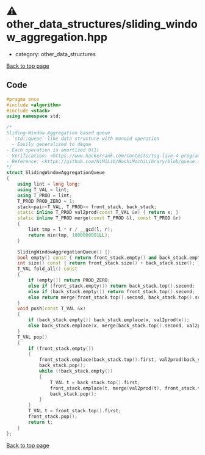 <!-- mathjax config similar to math.stackexchange -->
<script type="text/javascript" async
  src="https://cdnjs.cloudflare.com/ajax/libs/mathjax/2.7.5/MathJax.js?config=TeX-MML-AM_CHTML">
</script>
<script type="text/x-mathjax-config">
  MathJax.Hub.Config({
    TeX: { equationNumbers: { autoNumber: "AMS" }},
    tex2jax: {
      inlineMath: [ ['$','$'] ],
      processEscapes: true
    },
    "HTML-CSS": { matchFontHeight: false },
    displayAlign: "left",
    displayIndent: "2em"
  });
</script>

<script type="text/javascript" src="https://cdnjs.cloudflare.com/ajax/libs/jquery/3.4.1/jquery.min.js"></script>
<script src="https://cdn.jsdelivr.net/npm/jquery-balloon-js@1.1.2/jquery.balloon.min.js" integrity="sha256-ZEYs9VrgAeNuPvs15E39OsyOJaIkXEEt10fzxJ20+2I=" crossorigin="anonymous"></script>
<script type="text/javascript" src="../../assets/js/copy-button.js"></script>
<link rel="stylesheet" href="../../assets/css/copy-button.css" />


# :warning: other_data_structures/sliding_window_aggregation.hpp
* category: other_data_structures


[Back to top page](../../index.html)



## Code
```cpp
#pragma once
#include <algorithm>
#include <stack>
using namespace std;

/*
Sliding-Window Aggregation based queue
- `std::queue`-like data structure with monoid operation
  - Easily generalized to deque
- Each operation is amortized O(1)
- Verification: <https://www.hackerrank.com/contests/tsg-live-4-programming-contest/challenges/tsg-live-4-procon-lcm-interval/submissions/code/1317888077>
- Reference: <https://github.com/NiMiLib/NoshiMochiLibrary/blob/queue_aggregation/lib/data_structure/sequence/queue_aggregation.hpp>
*/
struct SlidingWindowAggregationQueue
{
    using lint = long long;
    using T_VAL = lint;
    using T_PROD = lint;
    T_PROD PROD_ZERO = 1;
    stack<pair<T_VAL, T_PROD>> front_stack, back_stack;
    static inline T_PROD val2prod(const T_VAL &x) { return x; }
    static inline T_PROD merge(const T_PROD &l, const T_PROD &r)
    {
        lint tmp = l * r / __gcd(l, r);
        return min(tmp, 1000000001LL);
    }

    SlidingWindowAggregationQueue() {}
    bool empty() const { return front_stack.empty() and back_stack.empty(); }
    int size() const { return front_stack.size() + back_stack.size(); }
    T_VAL fold_all() const
    {
        if (empty()) return PROD_ZERO;
        else if (front_stack.empty()) return back_stack.top().second;
        else if (back_stack.empty()) return front_stack.top().second;
        else return merge(front_stack.top().second, back_stack.top().second);
    }
    void push(const T_VAL &x)
    {
        if (back_stack.empty()) back_stack.emplace(x, val2prod(x));
        else back_stack.emplace(x, merge(back_stack.top().second, val2prod(x)));
    }
    T_VAL pop()
    {
        if (front_stack.empty())
        {
            front_stack.emplace(back_stack.top().first, val2prod(back_stack.top().first));
            back_stack.pop();
            while (!back_stack.empty())
            {
                T_VAL t = back_stack.top().first;
                front_stack.emplace(t, merge(val2prod(t), front_stack.top().second));
                back_stack.pop();
            }
        }
        T_VAL t = front_stack.top().first;
        front_stack.pop();
        return t;
    }
};

```

[Back to top page](../../index.html)


